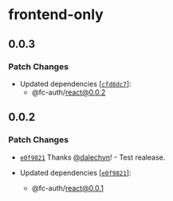 # frontend-only

## 0.0.3

### Patch Changes

- Updated dependencies [[`cfd8dc7`](https://github.com/dalechyn/fc-auth/commit/cfd8dc7a0253f7da57fbeb8212e0141a9fa5222d)]:
  - @fc-auth/react@0.0.2

## 0.0.2

### Patch Changes

- [`e0f9821`](https://github.com/dalechyn/fc-auth/commit/e0f9821485e887bc7a47b36fcf31f8f6feb5a8ee) Thanks [@dalechyn](https://github.com/dalechyn)! - Test realease.

- Updated dependencies [[`e0f9821`](https://github.com/dalechyn/fc-auth/commit/e0f9821485e887bc7a47b36fcf31f8f6feb5a8ee)]:
  - @fc-auth/react@0.0.1
